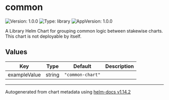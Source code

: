 # common

![Version: 1.0.0](https://img.shields.io/badge/Version-1.0.0-informational?style=flat-square) ![Type: library](https://img.shields.io/badge/Type-library-informational?style=flat-square) ![AppVersion: 1.0.0](https://img.shields.io/badge/AppVersion-1.0.0-informational?style=flat-square)

A Library Helm Chart for grouping common logic between stakewise charts. This chart is not deployable by itself.

## Values

| Key | Type | Default | Description |
|-----|------|---------|-------------|
| exampleValue | string | `"common-chart"` |  |

----------------------------------------------
Autogenerated from chart metadata using [helm-docs v1.14.2](https://github.com/norwoodj/helm-docs/releases/v1.14.2)
